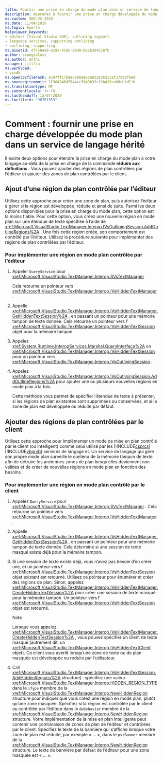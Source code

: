 ```yaml
---
title: Fournir une prise en charge du mode plan dans un service de langage | Microsoft Docs
description: Apprenez à fournir une prise en charge développée du mode plan dans un service de langage hérité en ajoutant des régions de plan contrôlées par l’éditeur et des régions de plan contrôlées par le client.
ms.custom: SEO-VS-2020
ms.date: 11/04/2016
ms.topic: how-to
helpviewer_keywords:
- editors [Visual Studio SDK], outlining support
- language services, supporting outlining
- outlining, supporting
ms.assetid: df759e89-8193-418c-8038-6626304d387b
author: acangialosi
ms.author: anthc
manager: jillfra
ms.workload:
- vssdk
ms.openlocfilehash: 9397ff17ba80368a86ba03260b3c5af3759bfe8d
ms.sourcegitcommit: 2f964946d7044cc7d49b3fc10b413ca06cb2d11b
ms.translationtype: MT
ms.contentlocale: fr-FR
ms.lasthandoff: 12/07/2020
ms.locfileid: "96761359"
---
```

# <a name="how-to-provide-expanded-outlining-support-in-a-legacy-language-service"></a>Comment : fournir une prise en charge développée du mode plan dans un service de langage hérité
Il existe deux options pour étendre la prise en charge du mode plan à votre langage au-delà de la prise en charge de la commande **réduire aux définitions** . Vous pouvez ajouter des régions de plan contrôlées par l’éditeur et ajouter des zones de plan contrôlées par le client.

## <a name="adding-editor-controlled-outline-regions"></a>Ajout d’une région de plan contrôlée par l’éditeur
 Utilisez cette approche pour créer une zone de plan, puis autorisez l’éditeur à gérer si la région est développée, réduite et ainsi de suite. Parmi les deux options disponibles pour la prise en charge du mode plan, cette option est la moins fiable. Pour cette option, vous créez une nouvelle région en mode plan sur une étendue de texte spécifiée à l’aide de <xref:Microsoft.VisualStudio.TextManager.Interop.IVsOutliningSession.AddOutlineRegions%2A> . Une fois cette région créée, son comportement est contrôlé par l’éditeur. Utilisez la procédure suivante pour implémenter des régions de plan contrôlées par l’éditeur.

### <a name="to-implement-an-editor-controlled-outline-region"></a>Pour implémenter une région en mode plan contrôlée par l’éditeur

1. Appeler `QueryService` pour <xref:Microsoft.VisualStudio.TextManager.Interop.SVsTextManager>

     Cela retourne un pointeur vers <xref:Microsoft.VisualStudio.TextManager.Interop.IVsHiddenTextManager> .

2. Appelle <xref:Microsoft.VisualStudio.TextManager.Interop.IVsHiddenTextManager.GetHiddenTextSession%2A> , en passant un pointeur pour une mémoire tampon de texte donnée. Cela retourne un pointeur vers l' <xref:Microsoft.VisualStudio.TextManager.Interop.IVsHiddenTextSession> objet pour la mémoire tampon.

3. Appelez <xref:System.Runtime.InteropServices.Marshal.QueryInterface%2A> on <xref:Microsoft.VisualStudio.TextManager.Interop.IVsHiddenTextSession> pour un pointeur vers <xref:Microsoft.VisualStudio.TextManager.Interop.IVsOutliningSession> .

4. Appelez <xref:Microsoft.VisualStudio.TextManager.Interop.IVsOutliningSession.AddOutlineRegions%2A> pour ajouter une ou plusieurs nouvelles régions en mode plan à la fois.

     Cette méthode vous permet de spécifier l’étendue de texte à présenter, si les régions de plan existantes sont supprimées ou conservées, et si la zone de plan est développée ou réduite par défaut.

## <a name="add-client-controlled-outline-regions"></a>Ajouter des régions de plan contrôlées par le client
 Utilisez cette approche pour implémenter un mode de mise en plan contrôlé par le client (ou intelligent) comme celui utilisé par les [!INCLUDE[csprcs](../../data-tools/includes/csprcs_md.md)] [!INCLUDE[vbprvb](../../code-quality/includes/vbprvb_md.md)] services de langage et. Un service de langage qui gère son propre mode plan surveille le contenu de la mémoire tampon de texte afin de détruire les anciennes zones de plan lorsqu’elles deviennent non valides et de créer de nouvelles régions en mode plan en fonction des besoins.

### <a name="to-implement-a-client-controlled-outline-region"></a>Pour implémenter une région en mode plan contrôlé par le client

1. Appelez `QueryService` pour <xref:Microsoft.VisualStudio.TextManager.Interop.SVsTextManager> . Cela retourne un pointeur vers <xref:Microsoft.VisualStudio.TextManager.Interop.IVsHiddenTextManager> .

2. Appelle <xref:Microsoft.VisualStudio.TextManager.Interop.IVsHiddenTextManager.GetHiddenTextSession%2A> , en passant un pointeur pour une mémoire tampon de texte donnée. Cela détermine si une session de texte masqué existe déjà pour la mémoire tampon.

3. Si une session de texte existe déjà, vous n’avez pas besoin d’en créer une, et un pointeur vers l' <xref:Microsoft.VisualStudio.TextManager.Interop.IVsHiddenTextSession> objet existant est retourné. Utilisez ce pointeur pour énumérer et créer des régions de plan. Sinon, appelez <xref:Microsoft.VisualStudio.TextManager.Interop.IVsHiddenTextManager.CreateHiddenTextSession%2A> pour créer une session de texte masqué pour la mémoire tampon. Un pointeur vers l' <xref:Microsoft.VisualStudio.TextManager.Interop.IVsHiddenTextSession> objet est retourné.

    > [!NOTE]
    > Lorsque vous appelez <xref:Microsoft.VisualStudio.TextManager.Interop.IVsHiddenTextManager.CreateHiddenTextSession%2A> , vous pouvez spécifier un client de texte masqué (autrement dit, un <xref:Microsoft.VisualStudio.TextManager.Interop.IVsHiddenTextClient> objet). Ce client vous avertit lorsqu’une zone de texte ou de plan masquée est développée ou réduite par l’utilisateur.

4. Call <xref:Microsoft.VisualStudio.TextManager.Interop.IVsHiddenTextSession.AddHiddenRegions%2A> structure) : spécifiez une valeur <xref:Microsoft.VisualStudio.TextManager.Interop.HIDDEN_REGION_TYPE> dans le `iType` membre de la <xref:Microsoft.VisualStudio.TextManager.Interop.NewHiddenRegion> structure pour indiquer que vous créez une région en mode plan, plutôt qu’une zone masquée. Spécifiez si la région est contrôlée par le client ou contrôlée par l’éditeur dans le `dwBehavior` membre de la <xref:Microsoft.VisualStudio.TextManager.Interop.NewHiddenRegion> structure. Votre implémentation de la mise en plan intelligente peut contenir une combinaison de zones de plan de l’éditeur et contrôlées par le client. Spécifiez le texte de la bannière qui s’affiche lorsque votre zone de plan est réduite, par exemple « ... », dans le `pszBanner` membre de la <xref:Microsoft.VisualStudio.TextManager.Interop.NewHiddenRegion> structure. Le texte de bannière par défaut de l’éditeur pour une zone masquée est « ... ».

